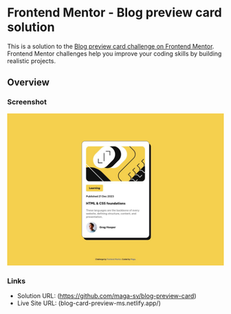 # Frontend Mentor - Blog preview card solution

This is a solution to the [Blog preview card challenge on Frontend Mentor](https://www.frontendmentor.io/challenges/blog-preview-card-ckPaj01IcS). Frontend Mentor challenges help you improve your coding skills by building realistic projects. 
## Overview
### Screenshot

![](./src/assets/screenshot.jpg)
### Links

- Solution URL: (https://github.com/maga-sv/blog-preview-card)
- Live Site URL: (blog-card-preview-ms.netlify.app/)